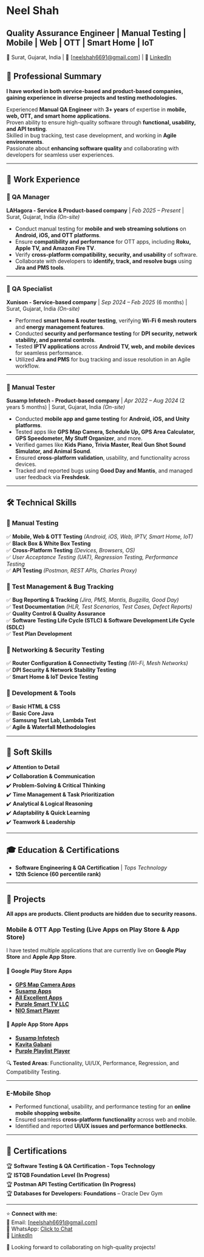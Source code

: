   # Neel Shah  
  ## Quality Assurance Engineer | Manual Testing | Mobile | Web | OTT | Smart Home | IoT  
  📍 Surat, Gujarat, India | 📧 [neelshah6691@gmail.com] | 🔗 [LinkedIn](https://www.linkedin.com/in/neel-shah05) 
  
  ## 📌 Professional Summary  
  
  **I have worked in both service-based and product-based companies, gaining experience in diverse projects and testing methodologies.**
  
  Experienced **Manual QA Engineer** with **3+ years** of expertise in **mobile, web, OTT, and smart home applications**.  
  Proven ability to ensure high-quality software through **functional, usability, and API testing**.  
  Skilled in bug tracking, test case development, and working in **Agile environments**.  
  Passionate about **enhancing software quality** and collaborating with developers for seamless user experiences.  
  
  ---
  
  ## 🏢 Work Experience  
  
  ### 🔹 QA Manager
  **LAHagora - Service & Product-based company** | *Feb 2025 – Present* | Surat, Gujarat, India *(On-site)*  
  - Conduct manual testing for **mobile and web streaming solutions** on **Android, iOS, and OTT platforms**.  
  - Ensure **compatibility and performance** for OTT apps, including **Roku, Apple TV, and Amazon Fire TV**.  
  - Verify **cross-platform compatibility, security, and usability** of software.  
  - Collaborate with developers to **identify, track, and resolve bugs** using **Jira and PMS tools**.  
  
  ---
  
  ### 🔹 QA Specialist  
  **Xunison - Service-based company** | *Sep 2024 – Feb 2025* (6 months) | Surat, Gujarat, India *(On-site)*  
  - Performed **smart home & router testing**, verifying **Wi-Fi 6 mesh routers** and **energy management features**.  
  - Conducted **security and performance testing** for **DPI security, network stability, and parental controls**.  
  - Tested **IPTV applications** across **Android TV, web, and mobile devices** for seamless performance.  
  - Utilized **Jira and PMS** for bug tracking and issue resolution in an Agile workflow.  
  
  ---
  
  ### 🔹 Manual Tester  
  **Susamp Infotech - Product-based company** | *Apr 2022 – Aug 2024* (2 years 5 months) | Surat, Gujarat, India *(On-site)*  
  - Conducted **mobile app and game testing** for **Android, iOS, and Unity platforms**.  
  - Tested apps like **GPS Map Camera, Schedule Up, GPS Area Calculator, GPS Speedometer, My Stuff Organizer**, and more.  
  - Verified games like **Kids Piano, Trivia Master, Real Gun Shot Sound Simulator, and Animal Sound**.  
  - Ensured **cross-platform validation**, usability, and functionality across devices.  
  - Tracked and reported bugs using **Good Day and Mantis**, and managed user feedback via **Freshdesk**.  
  
  ---
  
  ## 🛠 Technical Skills  
  
  ### 📌 **Manual Testing**  
  ✅ **Mobile, Web & OTT Testing** *(Android, iOS, Web, IPTV, Smart Home, IoT)*  
  ✅ **Black Box & White Box Testing**  
  ✅ **Cross-Platform Testing** *(Devices, Browsers, OS)*  
  ✅ *User Acceptance Testing (UAT), Regression Testing, Performance Testing*  
  ✅ **API Testing** *(Postman, REST APIs, Charles Proxy)*  
  
  ### 📌 **Test Management & Bug Tracking**  
  ✅ **Bug Reporting & Tracking** *(Jira, PMS, Mantis, Bugzilla, Good Day)*  
  ✅ **Test Documentation** *(HLR, Test Scenarios, Test Cases, Defect Reports)*  
  ✅ **Quality Control & Quality Assurance**  
  ✅ **Software Testing Life Cycle (STLC) & Software Development Life Cycle (SDLC)**  
  ✅ **Test Plan Development**  
  
  ### 📌 **Networking & Security Testing**  
  ✅ **Router Configuration & Connectivity Testing** *(Wi-Fi, Mesh Networks)*  
  ✅ **DPI Security & Network Stability Testing**  
  ✅ **Smart Home & IoT Device Testing**  
  
  ### 📌 **Development & Tools**  
  ✅ **Basic HTML & CSS**  
  ✅ **Basic Core Java**  
  ✅ **Samsung Test Lab, Lambda Test**  
  ✅ **Agile & Waterfall Methodologies**  
  
  ---
  
  ## 🎯 Soft Skills  
  ✔️ **Attention to Detail**  
  ✔️ **Collaboration & Communication**  
  ✔️ **Problem-Solving & Critical Thinking**  
  ✔️ **Time Management & Task Prioritization**  
  ✔️ **Analytical & Logical Reasoning**  
  ✔️ **Adaptability & Quick Learning**  
  ✔️ **Teamwork & Leadership**  
  
  ---
  
  ## 🎓 Education & Certifications  
  - **Software Engineering & QA Certification** | *Tops Technology*
  - **12th Science (60 percentile rank)**  
  
  ---
  
  ## 📌 Projects  
  **All apps are products. Client products are hidden due to security reasons.**  
  
  ### Mobile & OTT App Testing (Live Apps on Play Store & App Store)  
  I have tested multiple applications that are currently live on **Google Play Store** and **Apple App Store**.  
  
  #### **📱 Google Play Store Apps**  
  - **[GPS Map Camera Apps](https://play.google.com/store/apps/developer?id=GPS+Map+Camera&hl=en)**
  - **[Susamp Apps](https://play.google.com/store/apps/developer?id=Susamp+Apps&hl=en)**
  - **[All Excellent Apps](https://play.google.com/store/apps/developer?id=All+Excellent+Apps&hl=en)**
  - **[Purple Smart TV LLC](https://play.google.com/store/apps/developer?id=Purple+Smart+TV+LLC&hl=en)**
  - **[NIO Smart Player](https://play.google.com/store/apps/details?id=com.nio.smart.player&hl=en_IN)**  
  
  #### **🍏 Apple App Store Apps**  
  - **[Susamp Infotech](https://apps.apple.com/in/developer/susamp-infotech/id1535920005)**
  - **[Kavita Gabani](https://apps.apple.com/kg/developer/kavita-gabani/id1563703272)**
  - **[Purple Playlist Player](https://apps.apple.com/us/app/purple-playlist-player/id1547219704)**  
  
  🔍 **Tested Areas**: Functionality, UI/UX, Performance, Regression, and Compatibility Testing.  
  
  ---
  
  ### **E-Mobile Shop**  
  - Performed functional, usability, and performance testing for an **online mobile shopping website**.  
  - Ensured seamless **cross-platform functionality** across web and mobile.  
  - Identified and reported **UI/UX issues and performance bottlenecks**.  
  
  ---
  
  ## 📜 Certifications  
  🏆 **Software Testing & QA Certification - Tops Technology**  
  🏆 **ISTQB Foundation Level (In Progress)**  
  🏆 **Postman API Testing Certification (In Progress)**  
  🏆 **Databases for Developers: Foundations** – Oracle Dev Gym 
  
  ---
  
  ⭐ **Connect with me:**  
  📧 Email: [neelshah6691@gmail.com]  
  📱 WhatsApp: [Click to Chat](https://wa.link/ykcxmd>)  
  🔗 [LinkedIn](https://www.linkedin.com/in/neel-shah05)  
  
  🚀 Looking forward to collaborating on high-quality projects!  

